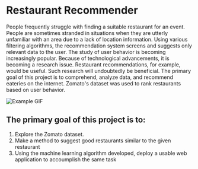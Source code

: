 # Restaurant Recommender

People frequently struggle with finding a suitable restaurant for an event. People are sometimes stranded in situations when they are utterly unfamiliar with an area due to a lack of location information.
Using various filtering algorithms, the recommendation system screens and suggests only relevant data to the user. The study of user behavior is becoming increasingly popular.
Because of technological advancements, it is becoming a research issue. Restaurant recommendations, for example, would be useful. Such research will undoubtedly be beneficial. The primary goal of this project is to comprehend, analyze data, and recommend eateries on the internet. Zomato's dataset was used to rank restaurants based on user behavior.

![Example GIF](https://github.com/arysinh/restaurant-recommender/blob/main/rrsdemo.GIF)

## The primary goal of this project is to:
1. Explore the Zomato dataset.
2. Make a method to suggest good restaurants similar to the given restaurant
3. Using the machine learning algorithm developed, deploy a usable web application to accoumplish the same task
